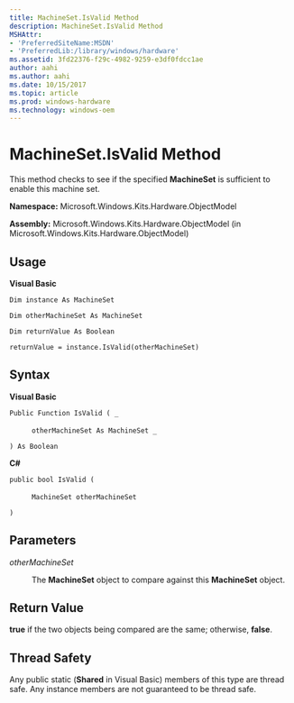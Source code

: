 ```yaml
---
title: MachineSet.IsValid Method
description: MachineSet.IsValid Method
MSHAttr:
- 'PreferredSiteName:MSDN'
- 'PreferredLib:/library/windows/hardware'
ms.assetid: 3fd22376-f29c-4982-9259-e3df0fdcc1ae
author: aahi
ms.author: aahi
ms.date: 10/15/2017
ms.topic: article
ms.prod: windows-hardware
ms.technology: windows-oem
---
```


# MachineSet.IsValid Method


This method checks to see if the specified **MachineSet** is sufficient to enable this machine set.

**Namespace:** Microsoft.Windows.Kits.Hardware.ObjectModel

**Assembly:** Microsoft.Windows.Kits.Hardware.ObjectModel (in Microsoft.Windows.Kits.Hardware.ObjectModel)

## <span id="Usage"></span><span id="usage"></span><span id="USAGE"></span>Usage


**Visual Basic**

`Dim instance As MachineSet`

`Dim otherMachineSet As MachineSet`

`Dim returnValue As Boolean`

`returnValue = instance.IsValid(otherMachineSet)`

## <span id="Syntax"></span><span id="syntax"></span><span id="SYNTAX"></span>Syntax


**Visual Basic**

`Public Function IsValid ( _`

          `otherMachineSet As MachineSet _`

`) As Boolean`

**C#**

`public bool IsValid (`

          `MachineSet otherMachineSet`

`) `

## <span id="Parameters"></span><span id="parameters"></span><span id="PARAMETERS"></span>Parameters


*otherMachineSet*

          The **MachineSet** object to compare against this **MachineSet** object.

## <span id="Return_Value"></span><span id="return_value"></span><span id="RETURN_VALUE"></span>Return Value


**true** if the two objects being compared are the same; otherwise, **false**.

## <span id="Thread_Safety"></span><span id="thread_safety"></span><span id="THREAD_SAFETY"></span>Thread Safety


Any public static (**Shared** in Visual Basic) members of this type are thread safe. Any instance members are not guaranteed to be thread safe.

 

 






